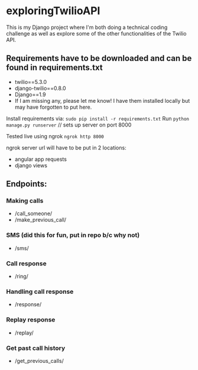 # exploringTwilioAPI

This is my Django project where I'm both doing a technical coding challenge as well as explore some of the other functionalities of the Twilio API.

## Requirements have to be downloaded and can be found in requirements.txt
* twilio==5.3.0
* django-twilio==0.8.0
* Django==1.9
* If I am missing any, please let me know! I have them installed locally but may have forgotten to put here.

Install requirements via: `sudo pip install -r requirements.txt`
Run `python manage.py runserver` // sets up server on port 8000

Tested live using ngrok
`ngrok http 8000`

ngrok server url will have to be put in 2 locations:
* angular app requests
* django views

## Endpoints:

### Making calls
* /call_someone/
* /make_previous_call/

### SMS (did this for fun, put in repo b/c why not)
* /sms/

### Call response 
* /ring/

### Handling call response
* /response/

### Replay response
* /replay/

### Get past call history
* /get_previous_calls/


